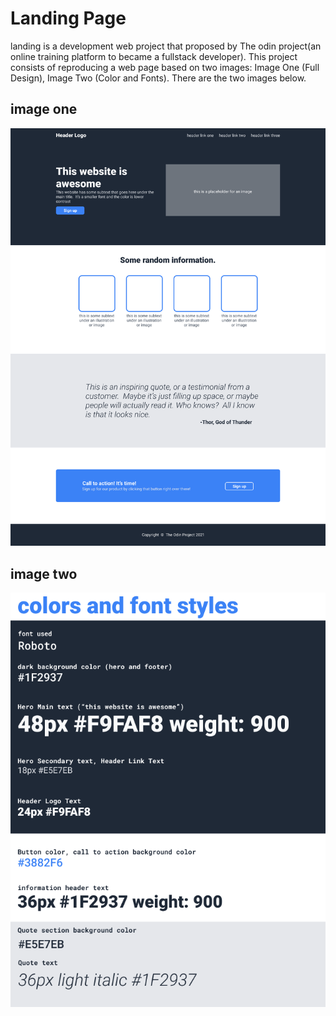 
# Landing Page
landing is a development web project that proposed by The odin project(an online training platform to became a fullstack developer). This project consists of reproducing a web page based on two images: Image One (Full Design), Image Two (Color and Fonts). There are the two images below.

## image one

![image one](https://github.com/mbackeCISSE/odin_landing_page/blob/b03957f4d53c8e272b8678a2f90c3eccc4131852/images_refer/image_01.png?raw=true)

## image two

![image two](https://github.com/mbackeCISSE/odin_landing_page/blob/main/images_refer/image_02.png?raw=true)



